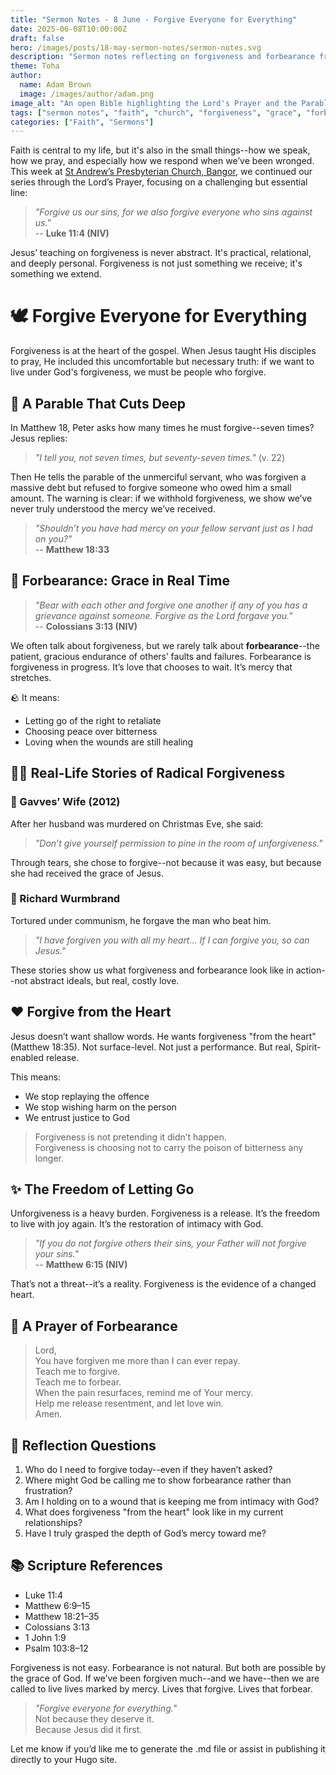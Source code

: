 ```yaml
---
title: "Sermon Notes - 8 June - Forgive Everyone for Everything"
date: 2025-06-08T10:00:00Z
draft: false
hero: /images/posts/18-may-sermon-notes/sermon-notes.svg
description: "Sermon notes reflecting on forgiveness and forbearance from Luke 11 and Matthew 18, exploring how God's grace calls us to forgive others from the heart."
theme: Toha
author:
  name: Adam Brown
  image: /images/author/adam.png
image_alt: "An open Bible highlighting the Lord's Prayer and the Parable of the Unmerciful Servant"
tags: ["sermon notes", "faith", "church", "forgiveness", "grace", "forbearance"]
categories: ["Faith", "Sermons"]
---
```


Faith is central to my life, but it's also in the small things--how we speak, how we pray, and especially how we respond when we’ve been wronged. This week at [St Andrew’s Presbyterian Church, Bangor](https://standrewsbangor.org.uk), we continued our series through the Lord’s Prayer, focusing on a challenging but essential line:

> _"Forgive us our sins, for we also forgive everyone who sins against us."_  
> -- **Luke 11:4 (NIV)**

Jesus’ teaching on forgiveness is never abstract. It's practical, relational, and deeply personal. Forgiveness is not just something we receive; it's something we extend.

# 🕊️ Forgive Everyone for Everything

Forgiveness is at the heart of the gospel. When Jesus taught His disciples to pray, He included this uncomfortable but necessary truth: if we want to live under God's forgiveness, we must be people who forgive.

## 📖 A Parable That Cuts Deep

In Matthew 18, Peter asks how many times he must forgive--seven times? Jesus replies:

> _"I tell you, not seven times, but seventy-seven times."_ (v. 22)

Then He tells the parable of the unmerciful servant, who was forgiven a massive debt but refused to forgive someone who owed him a small amount. The warning is clear: if we withhold forgiveness, we show we’ve never truly understood the mercy we’ve received.

> _"Shouldn’t you have had mercy on your fellow servant just as I had on you?"_  
> -- **Matthew 18:33**

## 🤝 Forbearance: Grace in Real Time

> _"Bear with each other and forgive one another if any of you has a grievance against someone. Forgive as the Lord forgave you."_  
> -- **Colossians 3:13 (NIV)**

We often talk about forgiveness, but we rarely talk about **forbearance**--the patient, gracious endurance of others’ faults and failures. Forbearance is forgiveness in progress. It’s love that chooses to wait. It’s mercy that stretches.

🪨 It means:
- Letting go of the right to retaliate  
- Choosing peace over bitterness  
- Loving when the wounds are still healing

## 🧍‍♀️ Real-Life Stories of Radical Forgiveness

### 🔹 Gavves’ Wife (2012)
After her husband was murdered on Christmas Eve, she said:
> _"Don’t give yourself permission to pine in the room of unforgiveness."_

Through tears, she chose to forgive--not because it was easy, but because she had received the grace of Jesus.

### 🔹 Richard Wurmbrand
Tortured under communism, he forgave the man who beat him.  
> _"I have forgiven you with all my heart… If I can forgive you, so can Jesus."_

These stories show us what forgiveness and forbearance look like in action--not abstract ideals, but real, costly love.

## ❤️ Forgive from the Heart

Jesus doesn’t want shallow words. He wants forgiveness "from the heart" (Matthew 18:35). Not surface-level. Not just a performance. But real, Spirit-enabled release.

This means:
- We stop replaying the offence  
- We stop wishing harm on the person  
- We entrust justice to God

> Forgiveness is not pretending it didn’t happen.  
> Forgiveness is choosing not to carry the poison of bitterness any longer.

## ✨ The Freedom of Letting Go

Unforgiveness is a heavy burden. Forgiveness is a release. It’s the freedom to live with joy again. It’s the restoration of intimacy with God.

> _"If you do not forgive others their sins, your Father will not forgive your sins."_  
> -- **Matthew 6:15 (NIV)**

That’s not a threat--it’s a reality. Forgiveness is the evidence of a changed heart.

## 📿 A Prayer of Forbearance

> Lord,  
> You have forgiven me more than I can ever repay.  
> Teach me to forgive.  
> Teach me to forbear.  
> When the pain resurfaces, remind me of Your mercy.  
> Help me release resentment, and let love win.  
> Amen.



## 🧠 Reflection Questions

1. Who do I need to forgive today--even if they haven’t asked?
2. Where might God be calling me to show forbearance rather than frustration?
3. Am I holding on to a wound that is keeping me from intimacy with God?
4. What does forgiveness "from the heart" look like in my current relationships?
5. Have I truly grasped the depth of God’s mercy toward me?


## 📚 Scripture References

- Luke 11:4  
- Matthew 6:9–15  
- Matthew 18:21–35  
- Colossians 3:13  
- 1 John 1:9  
- Psalm 103:8–12


Forgiveness is not easy. Forbearance is not natural. But both are possible by the grace of God. If we’ve been forgiven much--and we have--then we are called to live lives marked by mercy. Lives that forgive. Lives that forbear.

> _"Forgive everyone for everything."_  
Not because they deserve it.  
Because Jesus did it first.

Let me know if you’d like me to generate the .md file or assist in publishing it directly to your Hugo site.